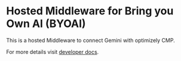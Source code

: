 # Hosted Middleware for Bring you Own AI (BYOAI)

This is a hosted Middleware to connect Gemini with optimizely CMP.

For more details visit [developer docs](https://confluence.sso.episerver.net/pages/viewpage.action?pageId=2928098323).
